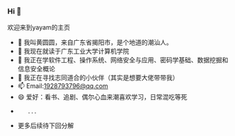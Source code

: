 ### Hi  👋

欢迎来到yayam的主页
- 💬 我叫黄圆圆，来自广东省揭阳市，是个地道的潮汕人。
- 🔭 我现在就读于广东工业大学计算机学院
- 🌱 我正在学软件工程、操作系统、网络安全与应用、密码学基础、数据挖掘和信息安全概论
- 👯 我正在寻找志同道合的小伙伴（其实是想要大佬带带我）
- 📫 Email:1928793796@qq.com 
- 😄 爱好：看书、追剧、偶尔心血来潮喜欢学习，日常混吃等死
-        ...
- 更多后续待下回分解
